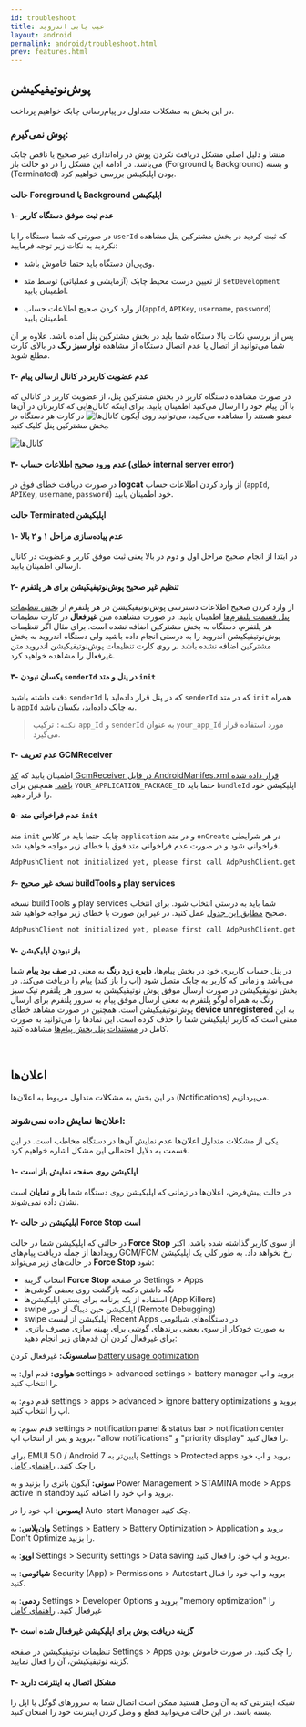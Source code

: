 ```yaml
---
id: troubleshoot
title: عیب یابی اندروید
layout: android
permalink: android/troubleshoot.html
prev: features.html
---
```


## پوش‌نوتیفیکیشن

در این بخش به مشکلات متداول در پیام‌رسانی چابک خواهیم پرداخت.

### پوش نمی‌گیرم:

منشا و دلیل اصلی مشکل دریافت نکردن پوش در راه‌اندازی غیر صحیح یا ناقص چابک می‌باشد. در ادامه این مشکل را در دو حالت باز (Forground یا Background) و بسته (Terminated) بودن اپلیکیشن بررسی خواهیم کرد.

#### حالت Foreground یا Background اپلیکیشن

#### ۱- عدم ثبت موفق دستگاه کاربر

در صورتی که شما دستگاه را با `userId` که ثبت کردید در بخش مشترکین پنل مشاهده نکردید به نکات زیر توجه فرمایید:

- وی‌پی‌ان دستگاه باید حتما خاموش باشد.

- از تعیین درست محیط چابک (آزمایشی و عملیاتی) توسط متد `setDevelopment` اطمینان یابید.

- از وارد کردن صحیح اطلاعات حساب(`appId`, `APIKey`, `username`, `password`) اطمینان یابید. 


پس از بررسی نکات بالا دستگاه شما باید در بخش مشترکین پنل آمده باشد. علاوه بر آن شما می‌توانید از اتصال یا عدم اتصال دستگاه از مشاهده **نوار سبز رنگ** در بالای کارت مطلع شوید.

#### ۲- عدم عضویت کاربر در کانال ارسالی پیام

در صورت مشاهده دستگاه کاربر در بخش مشترکین پنل، از عضویت کاربر در کانالی که با آن پیام خود را ارسال می‌کنید اطمینان یابید. برای اینکه کانال‌هایی که کاربرتان در آن‌ها عضو هستند را مشاهده می‌کنید، می‌توانید روی آیکون ![کانال‌ها](http://uupload.ir/files/24jn_channels.png) در کارت هر دستگاه در بخش مشترکین پنل کلیک کنید.

![کانال‌ها](http://uupload.ir/files/vfd5_channelss.png
)

#### ۳- عدم ورود صحیح اطلاعات حساب (خطای internal server error)

در صورت دریافت خطای فوق در **logcat** از وارد کردن اطلاعات حساب (`appId`, `APIKey`, `username`, `password`) خود اطمینان یابید.

#### حالت Terminated اپلیکیشن

#### ۱- عدم پیاده‌سازی مراحل ۱ و ۲ بالا

در ابتدا از انجام صحیح مراحل اول و دوم در بالا یعنی ثبت موفق کاربر و عضویت در کانال ارسالی اطمینان یابید.

#### ۲- تنظیم غیر صحیح پوش‌نوتیفیکیشن برای هر پلتفرم

از وارد کردن صحیح اطلاعات دسترسی پوش‌نوتیفیکیشن در هر پلتفرم از [بخش تنظیمات پنل قسمت پلتفرم‌ها](https://doc.chabokpush.com/panel/settings.html#%D9%BE%D9%84%D8%AA%D9%81%D8%B1%D9%85%D9%87%D8%A7) اطمینان یابید.
در صورت مشاهده متن **غیرفعال** در کارت تنظیمات هر پلتفرم، دستگاه به بخش مشترکین اضافه نشده است. برای مثال اگر تنظیمات پوش‌نوتیفیکیشن اندروید را به درستی انجام داده باشید ولی دستگاه اندروید‌ به بخش مشترکین اضافه نشده باشد بر روی کارت تنظیمات پوش‌نوتیفیکیشن اندروید متن غیرفعال را مشاهده خواهید کرد.

#### ۳- یکسان نبودن `senderId` در پنل و متد `init` 

دقت داشته باشید `senderId` که در پنل قرار داده‌اید با `senderId` که در متد `init` همراه با `appId` به چابک داده‌اید، یکسان باشد.

> `نکته:` ترکیب `app_Id` و `senderId` به عنوان `your_app_Id` مورد استفاده قرار می‌گیرد.


#### ۴- عدم تعریف GCMReceiver 

 اطمینان یابید که [کد GcmReceiver در فایل AndroidManifes.xml قرار داده شده باشد.](https://doc.chabokpush.com/android/application-class.html#%DB%B3-%D8%AA%D8%B9%D8%B1%DB%8C%D9%81-%D8%B1%D8%B3%DB%8C%D9%88%D8%B1-gcmreceiver)
همچنین برای `YOUR_APPLICATION_PACKAGE_ID` حتما باید `bundleId` اپلیکیشن خود را قرار دهید.

#### ۵- عدم فراخوانی متد `init`

متد `init` چابک حتما باید در کلاس `application` و در متد `onCreate` در هر شرایطی فراخوانی شود و در صورت عدم فراخوانی متد فوق با خطای زیر مواجه خواهید شد.


```bash
AdpPushClient not initialized yet, please first call AdpPushClient.get with parameters
```

#### ۶- نسخه غیر صحیح **buildTools** و **play services**

نسخه buildTools و play services شما باید به درستی انتخاب شود. برای انتخاب صحیح [مطابق این جدول](https://doc.chabokpush.com/android/gradle-setup.html#%D8%A7%D9%81%D8%B2%D9%88%D8%AF%D9%86-%DA%A9%D8%AA%D8%A7%D8%A8%D8%AE%D8%A7%D9%86%D9%87) عمل کنید. در غیر این صورت با خطای زیر مواجه خواهید شد.

```bash
AdpPushClient not initialized yet, please first call AdpPushClient.get with parameters
```

#### ۷- باز نبودن اپلیکیشن

در پنل حساب کاربری خود در بخش پیام‌ها، **دایره زرد رنگ** به معنی **در صف بود پیام** شما می‌باشد و زمانی که کاربر به چابک متصل شود (اپ را باز کند) پیام را دریافت می‌کند. در بخش نوتیفیکیشن در صورت ارسال موفق پوش نوتیفیکیشن به سرور هر پلتفرم تیک سبز رنگ به همراه لوگو پلتفرم به معنی ارسال موفق پیام به سرور پلتفرم برای ارسال پوش‌نوتیفیکیشن است. همچنین در صورت مشاهد خطای **device unregistered** به این معنی است که کاربر اپلیکیشن شما را حذف کرده است. این نمادها را می‌توانید به صورت کامل در [مستندات پنل بخش پیام‌ها](https://doc.chabokpush.com/panel/inbox.html#نمادهای-وضعیت-پیام) مشاهده کنید.


<Br>

## اعلان‌ها

در این بخش به مشکلات متداول مربوط به اعلان‌ها (Notifications) می‌پردازیم.

### اعلان‌ها نمایش داده نمی‌شوند:

یکی از مشکلات متداول اعلان‌ها عدم نمایش آن‌ها در دستگاه مخاطب است. در این قسمت به دلایل احتمالی این مشکل اشاره‌ خواهیم کرد.


#### ۱- اپلکیشن روی صفحه نمایش باز است
در حالت پیش‌فرض، اعلان‌ها در زمانی که اپلیکیشن روی دستگاه شما **باز** و **نمایان** است نشان داده نمی‌شوند.

#### ۲-  اپلیکیشن در حالت Force Stop است

در حالتی که اپلیکیشن شما در حالت **Force Stop** از سوی کاربر گذاشته شده باشد، اکثر رویداد‌ها از جمله دریافت پیام‌های GCM/FCM رخ نخواهد داد. به طور کلی یک اپلیکیشن در حالت‌های زیر می‌تواند **Force Stop** شود: 
- انتخاب گزینه **Force Stop** در صفحه Settings > Apps
- نگه‌ داشتن دکمه بازگشت روی بعضی گوشی‌ها 
- استفاده از یک برنامه برای بستن اپلیکیشن‌ها (App Killers)
- swipe اپلیکیشن حین دیباگ از دور (Remote Debugging)
- swipe اپلیکیشن از لیست Recent Apps در دستگاه‌های شیائومی
- به صورت خودکار از سوی بعضی برندهای گوشی برای بهینه سازی مصرف باتری. برای غیرفعال کردن آن قدم‌های زیر انجام دهید:

**سامسونگ:** غیرفعال کردن [battery usage optimization](https://android.gadgethacks.com/how-to/fix-delayed-notifications-your-galaxy-s8-s8-0177437/) 

**هواوی:** قدم اول: به settings > advanced settings > battery manager بروید و اپ را انتخاب کنید.

 قدم دوم: به settings > apps > advanced > ignore battery optimizations بروید و اپ را انتخاب کنید.

 قدم سوم: به settings > notification panel & status bar > notification center بروید و پس از انتخاب اپ، "allow notifications" و "priority display" را فعال کنید.

برای EMUI 5.0 / Android 7 پایین‌تر به Settings > Protected apps بروید و اپ خود را چک کنید. [راهنمای کامل](http://phandroid.com/2017/02/02/huawei-honor-emui-first-thing/)

**سونی:** آیکون باتری را بزنید و به Power Management > STAMINA mode > Apps active in standby بروید و اپ خود را اضافه کنید.

**ایسوس**: اپ خود را در Auto-start Manager چک کنید.

**وان‌پلاس**: به Settings > Battery > Battery Optimization > Application بروید و Don't Optimize را بزنید.

**اوپو**: به Settings > Security settings > Data saving بروید و اپ خود را فعال کنید.

**شیائومی**: به Security (App) > Permissions > Autostart بروید و اپ خود را فعال کنید.

**ردمی**: به Settings > Developer Options بروید و "memory optimization" را غیرفعال کنید. [راهنمای کامل](https://www.forbes.com/sites/bensin/2016/11/17/how-to-fix-push-notifications-on-xiaomis-miui-8-for-real/#384f6af97572)

#### ۳- گزینه دریافت پوش برای اپلیکیشن غیر‌فعال شده است
 تنظیمات نوتیفیکیشن در صفحه Settings > Apps را چک کنید. در صورت خاموش بودن گزینه نوتیفیکیشن، آن را فعال نمایید.


#### ۴- مشکل اتصال به اینترنت دارید
شبکه اینترنتی که به آن وصل هستید ممکن است اتصال شما به سرورهای گوگل یا اپل را بسته باشد. در این حالت می‌توانید قطع و وصل کردن اینترنت خود را امتحان کنید.
